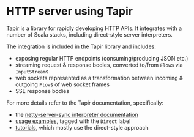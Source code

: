 # HTTP server using Tapir

[Tapir](https://tapir.softwaremill.com) is a library for rapidly developing HTTP APIs. It integrates with a number of 
Scala stacks, including direct-style server interpreters.

The integration is included in the Tapir library and includes:
* exposing regular HTTP endpoints (consuming/producing JSON etc.)
* streaming request & response bodies, converted to/from `Flow`s via `InputStream`s
* web sockets represented as a transformation between incoming & outgoing `Flow`s of web socket frames
* SSE response bodies

For more details refer to the Tapir documentation, specifically:
* the [netty-server-sync interpreter documentation](https://tapir.softwaremill.com/en/latest/server/netty.html)
* [usage examples](https://tapir.softwaremill.com/en/latest/examples.html), tagged with the `Direct` label
* [tutorials](https://tapir.softwaremill.com/en/latest/tutorials/01_hello_world.html), which mostly use the 
  direct-style approach
